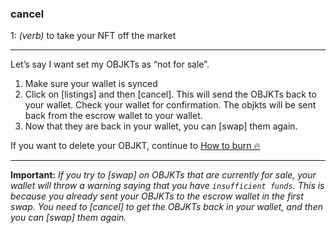 ### **cancel**

1: _(verb)_ to take your NFT off the market

***

Let’s say I want set my OBJKTs as “not for sale”.

1. Make sure your wallet is synced
2. Click on [listings] and then [cancel]. This will send the OBJKTs back to your wallet. Check your wallet for confirmation. The objkts will be sent back from the escrow wallet to your wallet.
3. Now that they are back in your wallet, you can [swap] them again.

If you want to delete your OBJKT, continue to [How to burn 🔥](https://github.com/teia-community/teia-ui/wiki/How-to-burn-🔥)
***

**Important:** _If you try to [swap] on OBJKTs that are currently for sale, your wallet will throw a warning saying that you have `insufficient funds`. This is because you already sent your OBJKTs to the escrow wallet in the first swap. You need to [cancel] to get the OBJKTs back in your wallet, and then you can [swap] them again._